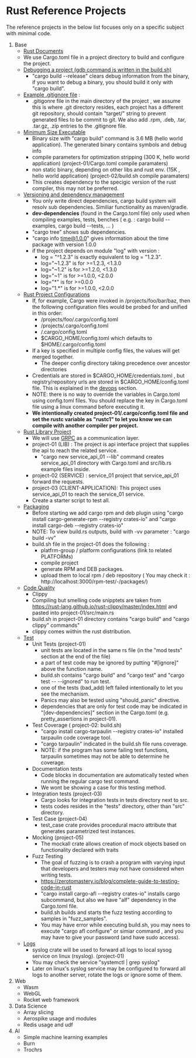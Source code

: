 # Rust Reference Projects
The reference projects in the below list focuses only on a specific subject with minimal code.

1. Base
    - [ Rust Documents ](../rust/share/doc/)
    - We use Cargo.toml file in a project directory to build and configure the project.
    - [ Debugging a project (gdb command is written in the build.sh) ](./01.base-debug)
         - "cargo build --release" clears debug information from the binary, if you want to debug a binary, you should build it only with "cargo build".
    - [ Example .gitignore file](./01.base-debug/project-01/gitignore_example) : 
         - .gitigonre file in the main directory of the project ,  we assume this is where .git directory resides, each project has a different git repository, should contain "target/" string to prevent generated files to be commit to git. We also add .rpm, .deb, .tar, .tar.gz, .zip entries to the .gitignore file.
    - [Minimum Size Executable](./01.base-minimum_sized_executable) 
         - Binary size with "cargo build" command is 3.6 MB (hello world application). The generated binary contains symbols and debug info
         - compile parameters for optimization stripping (300 K, hello world application) (project-01/Cargo.toml compile paramaters)
         - non static binary, depending on other libs and rust env. (15K , hello world application) (project-02/build.sh compile paramaters)         
         - This creates dependency to the specigic version of the rust compiler, this may not be preferred.
    - [Versioning and dependency management](./01.base-versioning_and_dependency_management) 
         - You only write direct dependencies, cargo build system will resolv sub dependencies. Similiar functionality as maven/gradle.
         - **dev-dependencies** (found in the Cargo.toml file) only used when compiling examples, tests, benches ( e.g. : cargo build --examples, cargo build --tests, ... )
         - "cargo tree" shows sub dependencies.
         - "cargo info time@1.0.0" gives information about the time package with version 1.0.0
         - if the project  depends on module "log" with version :
             - log = "^1.2.3" is exactly equivalent to log = "1.2.3".
             - log="~1.2.3"  is for  >=1.2.3, <1.3.0
             - log="~1.2"  is for  >=1.2.0,  <1.3.0
             - log="~1"  is for  >=1.0.0,  <2.0.0
             - log="*"  is for  >=0.0.0
             - log="1.*"  is for  >=1.0.0,  <2.0.0
    - [Rust Project Configurations](./01.base-rust_project_configurations)
         - If, for example, Cargo were invoked in /projects/foo/bar/baz, then the following configuration files would be probed for and unified in this order:
             - /projects/foo/.cargo/config.toml
             - /projects/.cargo/config.toml
             - /.cargo/config.toml
             - $CARGO_HOME/config.toml which defaults to $HOME/.cargo/config.toml
        - If a key is specified in multiple config files, the values will get merged together. 
             - The deeper config directory taking precedence over ancestor directories
        - Credentials are stored in $CARGO_HOME/credentials.toml , but registry/repository urls are stored in $CARGO_HOME/config.toml file. This is explained in the [devops](../devops) section.
        - NOTE: there is no way to override the variables in Cargo.toml using config.toml files. You should replace the key in Cargo.toml file using a linux command before executing it.
        - **We intentionally created project-01/.cargo/config.toml file and set the rustc variable as "rustc1" to let you know we can compile with another compiler per project.**
    - [Rust Library Project](./01.base-rust_lib)
        - We will use [GRPC](https://github.com/hyperium/tonic/tree/master/examples) as a communication layer.
        - project-01 (LIB) : The project is api interface project that supplies the api to reach the related service.
            - "cargo new service_api_01 --lib" command creates service_api_01 directory with Cargo.toml and src/lib.rs example files inside.
        - project-02 (SERVICE) :  service_01 project that service_api_01 forward the requests.
        - project-03 (CLIENT-APPLICATION):  This project uses service_api_01 to reach the service_01 service.
        - Create a starter script to test all.
    - [ Packaging ](./01.base-packaging)
        - Before starting we add  cargo rpm and deb plugin using "cargo install cargo-generate-rpm --registry crates-io"  and "cargo install cargo-deb --registry crates-io"
        - NOTE: To view build.rs outputs, build with -vv parameter : "cargo build -vv"
        - build.sh file in the project-01 does the following :
             - platfrm-group / platform configurations (link to related PLATFORMs)
             - compile project
             - generate RPM and DEB packages.
             - upload them to local rpm / deb repository ( You may check it : http://localhost:3000/rpm-test/-/packages/) 
    - [ Code Quality ](./01.base-code_quality)
        - Clippy
        - Compiling but smelling code snipptets are taken from https://rust-lang.github.io/rust-clippy/master/index.html and pasted into project-01/src/main.rs
        - build.sh in project-01 directory contains "cargo build" and "cargo clippy" commands"
        - clippy comes wiithin the rust distribution.
    - [ Test ](./01.base-test)
        - Unit Tests (project-01)
            - unit tests are located in the same rs file (in the "mod tests" section at the end of the file)
            - a part of test code may be ignored by putting "#[ignore]" above the function name. 
            - build.sh contains "cargo build" and "cargo test" and "cargo test -- --ignored" to run test.
            - one of the tests (bad_add) left failed intentionally to let you see the mechanism.
            - Panics may also be tested using "should_panic" directive.
            - dependencies that are only for test code may be indicated in "[dev-dependencies]"  section in the Cargo.toml (e.g. pretty_assertions in project-01).
        - Test Coverage ( project-02: build.sh)
            - "cargo install cargo-tarpaulin --registry crates-io" installed tarpaulin code coverage tool.
            - "cargo tarpaulin" indicated in the build.sh file runs coverage. 
            - NOTE: if the program has some failing test functions, tarpaulin sometimes may not be able to determine he coverage.
        - Documentation tests 
            - Code blocks in documentation are automatically tested when running the regular cargo test command.
            - We wont be showing a case for this testing method.
        - Integration tests (project-03)
            - Cargo looks for integration tests in tests directory next to src.
            - tests codes resides in the "tests" directory, other than "src" directory.
        - Test Case (project-04)
            - test_case crate provides procedural macro attribute that generates parametrized test instances.
        - Mocking (project-05)
            - The mockall crate allows creation of mock objects based on functionality declared with traits 
        - Fuzz Testing
            - The goal of fuzzing is to crash a program with varying input that developers and testers may not have considered when writing tests.
            - https://zerotomastery.io/blog/complete-guide-to-testing-code-in-rust
            - "cargo install cargo-afl --registry crates-io" installs cargo subcommand, but also we have "alf" dependency in the Cargo.toml file.
            - build.sh builds and starts the fuzz testing according to samples in "fuzz_samples".
            - You may have error while executing build.sh, you may nees to execute "cargo afl configure" or simiar command , and you may have to give your password (and have sudo access).
    - [ Logs ](./01.base-logs)
        - syslog crate will be used to forward all logs to local sysog service on linux (rsyslog). (project-01)
        - You may check the service "systemctl | grep syslog"
        - Later on linux's syslog service may be configured to forward all logs to another server, rotate the logs or ignore some of them.
2. Web
    - Wasm 
    - WebGL
    - Rocket web framework
3. Data Science
    - Array slicing 
    - Aerospike usage and modules
    - Redis usage and udf 
4. AI
    - Simple machine learning examples
    - Burn 
    - Trochrs

